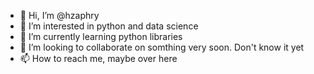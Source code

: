 - 👋 Hi, I’m @hzaphry
- 👀 I’m interested in python and data science
- 🌱 I’m currently learning python libraries
- 💞️ I’m looking to collaborate on somthing very soon. Don't know it yet
- 📫 How to reach me, maybe over here

<!---
hzaphry/hzaphry is a ✨ special ✨ repository because its `README.md` (this file) appears on your GitHub profile.
You can click the Preview link to take a look at your changes.
--->
